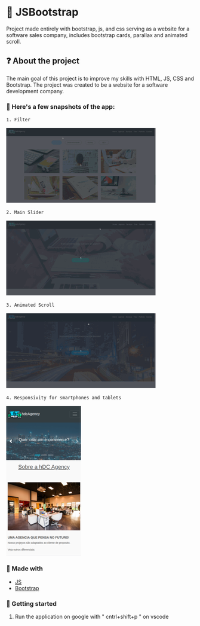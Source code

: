 # :closed_book: JSBootstrap
Project made entirely with bootstrap, js, and css serving as a website for a software sales company, includes bootstrap cards, parallax and animated scroll.

## :question: About the project

The main goal of this project is to improve my skills with HTML, JS, CSS and Bootstrap. The project was created to be a website for a software development company.
  
### :iphone: Here's a few snapshots of the app:

```sh
1. Filter
```
![filter](https://github.com/SousaVictorH/JSBootstrap/blob/master/projectImg/filtro.gif)
```sh
2. Main Slider
```
![mainSlider](https://github.com/SousaVictorH/JSBootstrap/blob/master/projectImg/mainSlider.gif)
```sh
3. Animated Scroll
```
![animatedScroll](https://github.com/SousaVictorH/JSBootstrap/blob/master/projectImg/scrollAnimado.gif)
```sh
4. Responsivity for smartphones and tablets
```
![responsivity](https://github.com/SousaVictorH/JSBootstrap/blob/master/projectImg/responsividade.png)

###  :hammer: Made with

- [JS](https://www.javascript.com/)
- [Bootstrap](https://getbootstrap.com/)

<!-- GETTING STARTED -->

### :triangular_flag_on_post: Getting started

1. Run the application on google with " cntrl+shift+p " on vscode
